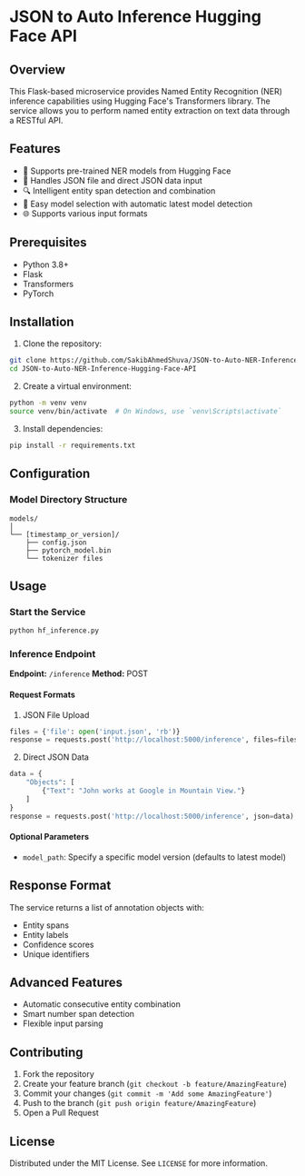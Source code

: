 # JSON to Auto Inference Hugging Face API

## Overview

This Flask-based microservice provides Named Entity Recognition (NER) inference capabilities using Hugging Face's Transformers library. The service allows you to perform named entity extraction on text data through a RESTful API.

## Features

- 🤖 Supports pre-trained NER models from Hugging Face
- 📄 Handles JSON file and direct JSON data input
- 🔍 Intelligent entity span detection and combination
- 🚀 Easy model selection with automatic latest model detection
- 🌐 Supports various input formats

## Prerequisites

- Python 3.8+
- Flask
- Transformers
- PyTorch

## Installation

1. Clone the repository:
```bash
git clone https://github.com/SakibAhmedShuva/JSON-to-Auto-NER-Inference-Hugging-Face-API.git
cd JSON-to-Auto-NER-Inference-Hugging-Face-API
```

2. Create a virtual environment:
```bash
python -m venv venv
source venv/bin/activate  # On Windows, use `venv\Scripts\activate`
```

3. Install dependencies:
```bash
pip install -r requirements.txt
```

## Configuration

### Model Directory Structure
```
models/
│
└── [timestamp_or_version]/
    ├── config.json
    ├── pytorch_model.bin
    └── tokenizer files
```

## Usage

### Start the Service
```bash
python hf_inference.py
```

### Inference Endpoint

**Endpoint:** `/inference`
**Method:** POST

#### Request Formats

1. JSON File Upload
```python
files = {'file': open('input.json', 'rb')}
response = requests.post('http://localhost:5000/inference', files=files)
```

2. Direct JSON Data
```python
data = {
    "Objects": [
        {"Text": "John works at Google in Mountain View."}
    ]
}
response = requests.post('http://localhost:5000/inference', json=data)
```

#### Optional Parameters
- `model_path`: Specify a specific model version (defaults to latest model)

## Response Format

The service returns a list of annotation objects with:
- Entity spans
- Entity labels
- Confidence scores
- Unique identifiers

## Advanced Features

- Automatic consecutive entity combination
- Smart number span detection
- Flexible input parsing

## Contributing

1. Fork the repository
2. Create your feature branch (`git checkout -b feature/AmazingFeature`)
3. Commit your changes (`git commit -m 'Add some AmazingFeature'`)
4. Push to the branch (`git push origin feature/AmazingFeature`)
5. Open a Pull Request

## License

Distributed under the MIT License. See `LICENSE` for more information.
